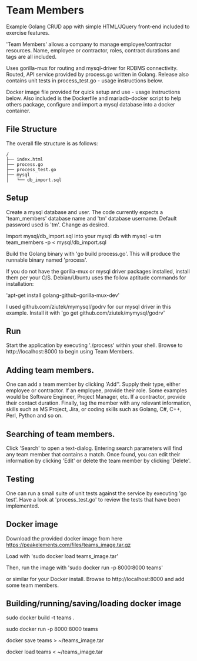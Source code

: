 # Team Members

Example Golang CRUD app with simple HTML/JQuery front-end included to exercise features.

'Team Members' allows a company to manage employee/contractor resources.
Name, employee or contractor, roles, contract durations and tags are all included.

Uses gorilla-mux for routing and mysql-driver for RDBMS connectivity.
Routed, API service provided by process.go written in Golang.
Release also contains unit tests in process_test.go - usage instructions below.

Docker image file provided for quick setup and use - usage instructions below. Also included is the Dockerfile and mariadb-docker script to help others package, configure and import a mysql database into a docker container.

## File Structure

The overall file structure is as follows:

```text
/
├── index.html
├── process.go
├── process_test.go
├── mysql
│   └── db_import.sql
```

## Setup

Create a mysql database and user. The code currently expects a 'team_members' database name and 'tm' database username. Default password used is 'tm'. Change as desired.

Import mysql/db_import.sql into your mysql db with mysql -u tm team_members -p < mysql/db_import.sql

Build the Golang binary with 'go build process.go'. This will produce the runnable binary named 'process'.

If you do not have the gorilla-mux or mysql driver packages installed, install them per your O/S. Debian/Ubuntu uses the follow aptitude commands for installation:

'apt-get install golang-github-gorilla-mux-dev'

I used github.com/ziutek/mymysql/godrv for our mysql driver in this example. Install it with
'go get github.com/ziutek/mymysql/godrv'

## Run

Start the application by executing './process' within your shell. Browse to http://localhost:8000 to begin using Team Members.

## Adding team members.

One can add a team member by clicking 'Add''. 
Supply their type, either employee or contractor.
If an employee, provide their role. Some examples would be Software Engineer, Project Manager, etc.
If a contractor, provide their contact duration.
Finally, tag the member with any relevant information, skills such as MS Project, Jira, or coding skills such as Golang, C#, C++, Perl, Python and so on.

## Searching of team members.

Click 'Search' to open a text-dialog. Entering search parameters will find any team member that contains a match. Once found, you can edit their information by clicking 'Edit' or delete the team member by clicking 'Delete'. 

## Testing
One can run a small suite of unit tests against the service by executing 'go test'. Have a look at 'process_test.go' to review the tests that have been implemented.

## Docker image
Download the provided docker image from here https://peakelements.com/files/teams_image.tar.gz

Load with
'sudo docker load teams_image.tar'

Then, run the image with
'sudo docker run -p 8000:8000 teams'

or similar for your Docker install. Browse to http://localhost:8000 and add some team members.

## Building/running/saving/loading docker image

sudo docker build -t teams .

sudo docker run -p 8000:8000 teams

docker save teams > ~/teams_image.tar 

docker load teams < ~/teams_image.tar 
